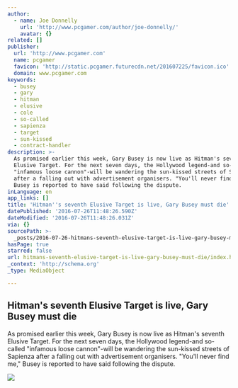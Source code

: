 ```yaml
---
author:
  - name: Joe Donnelly
    url: 'http://www.pcgamer.com/author/joe-donnelly/'
    avatar: {}
related: []
publisher:
  url: 'http://www.pcgamer.com'
  name: pcgamer
  favicon: 'http://static.pcgamer.futurecdn.net/201607225/favicon.ico'
  domain: www.pcgamer.com
keywords:
  - busey
  - gary
  - hitman
  - elusive
  - cole
  - so-called
  - sapienza
  - target
  - sun-kissed
  - contract-handler
description: >-
  As promised earlier this week, Gary Busey is now live as Hitman's seventh
  Elusive Target. For the next seven days, the Hollywood legend-and so-called
  "infamous loose cannon"-will be wandering the sun-kissed streets of Sapienza
  after a falling out with advertisement organisers. "You'll never find me,"
  Busey is reported to have said following the dispute.
inLanguage: en
app_links: []
title: 'Hitman''s seventh Elusive Target is live, Gary Busey must die'
datePublished: '2016-07-26T11:48:26.590Z'
dateModified: '2016-07-26T11:48:26.031Z'
via: {}
sourcePath: >-
  _posts/2016-07-26-hitmans-seventh-elusive-target-is-live-gary-busey-must-die.md
hasPage: true
starred: false
url: hitmans-seventh-elusive-target-is-live-gary-busey-must-die/index.html
_context: 'http://schema.org'
_type: MediaObject

---
```

<article style=""><h1>Hitman's seventh Elusive Target is live, Gary Busey must die</h1><p>As promised earlier this week, Gary Busey is now live as Hitman's seventh Elusive Target. For the next seven days, the Hollywood legend-and so-called "infamous loose cannon"-will be wandering the sun-kissed streets of Sapienza after a falling out with advertisement organisers. "You'll never find me," Busey is reported to have said following the dispute.</p><img src="http://cdn.mos.cms.futurecdn.net/jjkyfhn9Vx4ea7kcWtVz8S-1200-80.jpg" /></article>